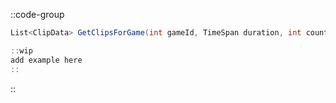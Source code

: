 ::code-group
  ```csharp [Method]
  List<ClipData> GetClipsForGame(int gameId, TimeSpan duration, int count);
  ```
  ```csharp [Example]
  ::wip
  add example here
  ::
  ```
::